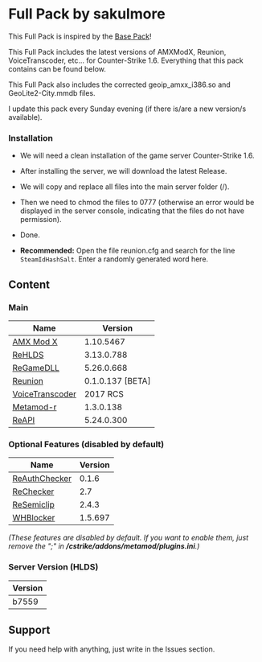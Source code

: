 # Full Pack by sakulmore
This Full Pack is inspired by the [Base Pack](https://github.com/AMXX-pl/BasePack)!

This Full Pack includes the latest versions of AMXModX, Reunion, VoiceTranscoder, etc... for Counter-Strike 1.6. Everything that this pack contains can be found below.

This Full Pack also includes the corrected geoip_amxx_i386.so and GeoLite2-City.mmdb files.

I update this pack every Sunday evening (if there is/are a new version/s available).

### Installation
- We will need a clean installation of the game server Counter-Strike 1.6.

- After installing the server, we will download the latest Release.

- We will copy and replace all files into the main server folder (/).

- Then we need to chmod the files to 0777 (otherwise an error would be displayed in the server console, indicating that the files do not have permission).

- Done.

- **Recommended:** Open the file reunion.cfg and search for the line `SteamIdHashSalt`. Enter a randomly generated word here.

## Content
### Main
| Name | Version |
|-|-|
| [AMX Mod X](https://www.amxmodx.org/downloads-new.php?branch=master&all=1) | 1.10.5467 |
| [ReHLDS](https://github.com/dreamstalker/rehlds/) | 3.13.0.788 |
| [ReGameDLL](https://github.com/s1lentq/ReGameDLL_CS) | 5.26.0.668 |
| [Reunion](https://cs.rin.ru/forum/viewtopic.php?f=29&t=69235) | 0.1.0.137 [BETA] |
| [VoiceTranscoder](https://github.com/WPMGPRoSToTeMa/VoiceTranscoder) | 2017 RCS |
| [Metamod-r](https://github.com/theAsmodai/metamod-r) | 1.3.0.138 |
| [ReAPI](https://github.com/s1lentq/reapi) | 5.24.0.300 |

### Optional Features (disabled by default)
| Name | Version |
|-|-|
| [ReAuthChecker](https://dev-cs.ru/resources/63/) | 0.1.6 |
| [ReChecker](https://dev-cs.ru/resources/72/) | 2.7 |
| [ReSemiclip](https://dev-cs.ru/resources/71/) | 2.4.3 |
| [WHBlocker](https://dev-cs.ru/resources/76/) | 1.5.697 |

_(These features are disabled by default. If you want to enable them, just remove the ";" in **/cstrike/addons/metamod/plugins.ini**.)_

### Server Version (HLDS)
| Version |
|-|
| b7559 |

## Support
If you need help with anything, just write in the Issues section.
